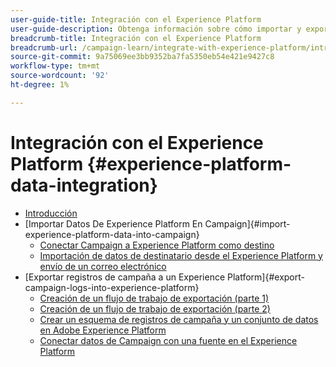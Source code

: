```yaml
---
user-guide-title: Integración con el Experience Platform
user-guide-description: Obtenga información sobre cómo importar y exportar datos de Campaign y de Experience Cloud, lo que permite la comunicación entre las dos soluciones.
breadcrumb-title: Integración con el Experience Platform
breadcrumb-url: /campaign-learn/integrate-with-experience-platform/introduction.html
source-git-commit: 9a75069ee3bb9352ba7fa5350eb54e421e9427c8
workflow-type: tm+mt
source-wordcount: '92'
ht-degree: 1%

---
```



# Integración con el Experience Platform {#experience-platform-data-integration}

+ [Introducción](/help/tutorial-integrate-with-experience-platform/introduction.md)
+ [Importar Datos De Experience Platform En Campaign]{#import-experience-platform-data-into-campaign}
   + [Conectar Campaign a Experience Platform como destino](/help/tutorial-integrate-with-experience-platform/connect-campaign-to-experience-platform-as-destination.md)
   + [Importación de datos de destinatario desde el Experience Platform y envío de un correo electrónico](/help/tutorial-integrate-with-experience-platform/import-recipient-data-from-platform.md)
+ [Exportar registros de campaña a un Experience Platform]{#export-campaign-logs-into-experience-platform}
   + [Creación de un flujo de trabajo de exportación (parte 1)](/help/tutorial-integrate-with-experience-platform/workflow-to-find-last-modified-date.md)
   + [Creación de un flujo de trabajo de exportación (parte 2)](/help/tutorial-integrate-with-experience-platform/extract-format-save-data-to-external-account.md)
   + [Crear un esquema de registros de campaña y un conjunto de datos en Adobe Experience Platform](/help/tutorial-integrate-with-experience-platform/create-a-campaign-logs-schema-and-dataset-in-experience-platform.md)
   + [Conectar datos de Campaign con una fuente en el Experience Platform](/help/tutorial-integrate-with-experience-platform/connect-campaign-data-using-s3-as-source-on-platform.md)
